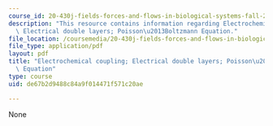 ```yaml
---
course_id: 20-430j-fields-forces-and-flows-in-biological-systems-fall-2015
description: "This resource contains information regarding Electrochemical coupling;\
  \ Electrical double layers; Poisson\u2013Boltzmann Equation."
file_location: /coursemedia/20-430j-fields-forces-and-flows-in-biological-systems-fall-2015/de67b2d9488c84a9f014471f571c20ae_MIT20_430JF15_Lecture11.pdf
file_type: application/pdf
layout: pdf
title: "Electrochemical coupling; Electrical double layers; Poisson\u2013Boltzmann\
  \ Equation"
type: course
uid: de67b2d9488c84a9f014471f571c20ae

---
```

None